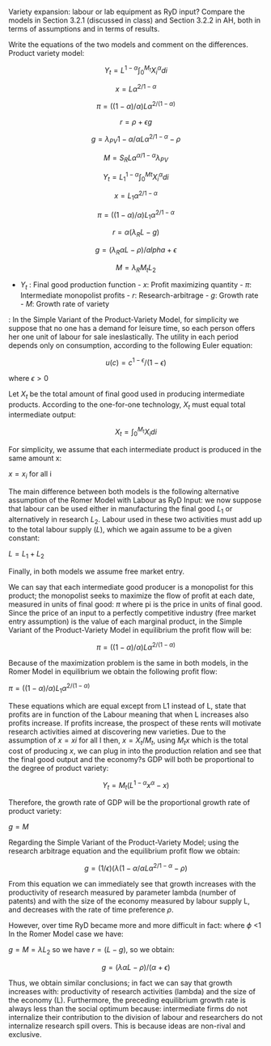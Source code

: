 Variety expansion: labour or lab equipment as RyD input? Compare the
models in Section 3.2.1 (discussed in class) and Section 3.2.2 in AH,
both in terms of assumptions and in terms of results.


Write the equations of the two models and comment on the differences.
Product variety model:

$$Y_{t}= L^{1-\alpha}\int_{0}^{M_{t}} X_{i}^{\alpha} di$$

$$x = L\alpha^{2/1-\alpha}$$

$$\pi= ((1-\alpha)/\alpha) L\alpha^{2/(1-\alpha)}$$

$$r = \rho+\epsilon g$$

$$g=\lambda_{PV}1-\alpha/\alpha L\alpha^{2/1-\alpha}-\rho$$

$$M = S_{R}L\alpha^{\alpha/1-\alpha}\lambda_{PV}$$

$$Y_{t} = L_{1}^{1-\alpha} \int_{0}^{M{t}} X_{i}^{\alpha}di$$

$$x = L_{1}\alpha^{2/1-\alpha}$$

$$\pi = ((1-\alpha)/\alpha) L_{1}\alpha^{2/1-\alpha}$$

$$r= \alpha(\lambda_{R} L-g)$$

$$g=(\lambda_{R}\alpha L-\rho)/alpha+\epsilon$$

$$M = \lambda_{R} M_{t} L_{2}$$

- $Y_{t}$ : Final good production function - $x$: Profit maximizing
quantity - $\pi$: Intermediate monopolist profits - $r$:
Research-arbitrage - $g$: Growth rate - $M$: Growth rate of variety

: In the Simple Variant of the Product-Variety Model, for simplicity we
suppose that no one has a demand for leisure time, so each person offers
her one unit of labour for sale ineslastically. The utility in each
period depends only on consumption, according to the following Euler
equation:

$$u(c)= c^{1-\epsilon}/(1-\epsilon)$$

where $\epsilon>0$

Let $X_{t}$ be the total amount of final good used in producing
intermediate products. According to the one-for-one technology, $X_{t}$
must equal total intermediate output:

$$X_{t} = \int_{0}^{M_{t}} X_{i} di$$

For simplicity, we assume that each intermediate product is produced in
the same amount x:

$x = x_{i}$ for all i

The main difference between both models is the following alternative
assumption of the Romer Model with Labour as RyD Input: we now suppose
that labour can be used either in manufacturing the final good $L_{1}$
or alternatively in research $L_{2}$. Labour used in these two
activities must add up to the total labour supply $(L)$, which we again
assume to be a given constant:

$L= L_{1}+ L_{2}$

Finally, in both models we assume free market entry.

We can say that each intermediate good producer is a monopolist for this
product; the monopolist seeks to maximize the flow of profit at each
date, measured in units of final good: $\pi$ where pi is the price in
units of final good. Since the price of an input to a perfectly
competitive industry (free market entry assumption) is the value of each
marginal product, in the Simple Variant of the Product-Variety Model in
equilibrium the profit flow will be:

$$\pi= ((1-\alpha)/\alpha) L\alpha^{2/(1-\alpha)}$$

Because of the maximization problem is the same in both models, in the
Romer Model in equilibrium we obtain the following profit flow:

$\pi =((1-\alpha)/\alpha) L_{1}\alpha^{2/(1-\alpha)}$

These equations which are equal except from L1 instead of L, state that
profits are in function of the Labour meaning that when L increases also
profits increase. If profits increase, the prospect of these rents will
motivate research activities aimed at discovering new varieties. Due to
the assumption of $x=xi$ for all I then, $x=X_{t}/M_{t}$, using $M_{t}x$
which is the total cost of producing $x$, we can plug in into the
production relation and see that the final good output and the economy?s
GDP will both be proportional to the degree of product variety:

$$Y_{t} = M_{t}(L^{1-\alpha}x^{\alpha}-x)$$

Therefore, the growth rate of GDP will be the proportional growth rate
of product variety:

$g=M$

Regarding the Simple Variant of the Product-Variety Model; using the
research arbitrage equation and the equilibrium profit flow we obtain:

$$g=(1/\epsilon) (\lambda (1-\alpha/\alpha L\alpha^{2/1-\alpha}-\rho)$$

From this equation we can immediately see that growth increases with the
productivity of research measured by parameter lambda (number of
patents) and with the size of the economy measured by labour supply L,
and decreases with the rate of time preference $\rho$.

However, over time RyD became more and more difficult in fact: where
$\phi$ &lt;1 In the Romer Model case we have:

$g = M = \lambda L_{2}$ so we have $r=(L-g)$, so we obtain:

$$g = (\lambda\alpha L-\rho)/(\alpha+\epsilon)$$

Thus, we obtain similar conclusions; in fact we can say that growth
increases with: productivity of research activities (lambda) and the
size of the economy (L). Furthermore, the preceding equilibrium growth
rate is always less than the social optimum because: intermediate firms
do not internalize their contribution to the division of labour and
researchers do not internalize research spill overs. This is because
ideas are non-rival and exclusive.
